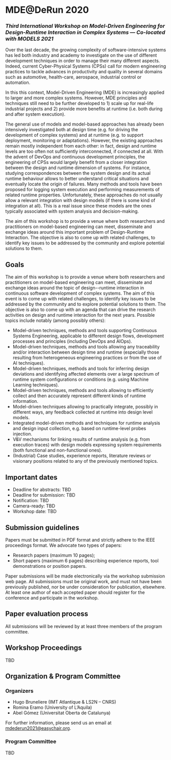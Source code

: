 
# MDE@DeRun 2020
### _Third International Workshop on Model-Driven Engineering for Design-Runtime Interaction in Complex Systems_ — _Co-located with MODELS 2021_

Over the last decade, the growing complexity of software-intensive systems has led both industry and academy to investigate on the use of different development techniques in order to manage their many different aspects.
Indeed, current Cyber-Physical Systems (CPSs) call for modern engineering practices to tackle advances in productivity and quality in several domains such as automotive, health-care, aerospace, industrial control or automation.

In this this context, Model-Driven Engineering (MDE) is increasingly applied to larger and more complex systems. However, MDE principles and techniques still need to be further developed to 1) scale up for real-life industrial projects and 2) provide more benefits at runtime (i.e. both during and after system execution). 

The general use of models and model-based approaches has already been intensively investigated both at design time (e.g. for driving the development of complex systems) and at runtime (e.g. to support deployment, monitoring or adaptations).
However, the existing approaches remain mostly independent from each other: in fact, design and runtime levels are too often not sufficiently interconnected, if connected at all.
With the advent of DevOps and continuous development principles, the engineering of CPSs would largely benefit from a closer integration between the design and runtime dimension of systems.
For instance, studying correspondences between the system design and its actual runtime behaviour allows to better understand critical situations and eventually locate the origin of failures.
Many methods and tools have been proposed for logging system execution and performing measurements of related runtime properties.
Unfortunately, these approaches do not usually allow a relevant integration with design models (if there is some kind of integration at all).
This is a real issue since these models are the ones typically associated with system analysis and decision-making.

The aim of this workshop is to provide a venue where both researchers and practitioners on model-based engineering can meet, disseminate and exchange ideas around this important problem of Design-Runtime Interaction.
The objective is also to come up with related challenges, to identify key issues to be addressed by the community and explore potential solutions to them. 

## Goals

The aim of this workshop is to provide a venue where both researchers and practitioners on model-based engineering can meet, disseminate and exchange ideas around the topic of design--runtime interaction in continuous software development of complex systems. The aim of this event is to come up with related challenges, to identify key issues to be addressed by the community and to explore potential solutions to them. 
The objective is also to come up with an agenda that can drive the research activities on design and runtime interaction for the next years.
Possible topics include notably (among possibly others):

* Model-driven techniques, methods and tools supporting Continuous Systems Engineering, applicable to different design flows, development processes and principles (including DevOps and AIOps).
* Model-driven techniques, methods and tools allowing any traceability and/or interaction between design time and runtime (especially those resulting from heterogeneous engineering practices or from the use of AI techniques).
* Model-driven techniques, methods and tools for inferring design deviations and identifying affected elements over a large spectrum of runtime system configurations or conditions (e.g. using Machine Learning techniques).
* Model-driven techniques, methods and tools allowing to efficiently collect and then accurately represent different kinds of runtime information.
* Model-driven techniques allowing to practically integrate, possibly in different ways, any feedback collected at runtime into design level models.
* Integrated model-driven methods and techniques for runtime analysis and design input collection, e.g. based on runtime-level probes injection.
* V&V mechanisms for linking results of runtime analysis (e.g. from execution traces) with design models expressing system requirements (both functional and non-functional ones).
* (Industrial) Case studies, experience reports, literature reviews or visionary positions related to any of the previously mentioned topics.

## Important dates

* Deadline for abstracts: TBD
* Deadline for submission: TBD
* Notification: TBD
* Camera-ready: TBD
* Workshop date: TBD

## Submission guidelines

Papers must be submitted in PDF format and strictly adhere to the IEEE proceedings format. We advocate two types of papers:

* Research papers (maximum 10 pages);
* Short papers (maximum 6 pages) describing experience reports, tool demonstrations or position papers.

Paper submissions will be made electronically via the workshop submission web page. All submissions must be original work, and must not have been previously published, nor be under consideration for publication, elsewhere.
At least one author of each accepted paper should register for the conference and participate in the workshop.

## Paper evaluation process

All submissions will be reviewed by at least three members of the program committee.

## Workshop Proceedings

TBD

## Organization & Program Committee

### Organizers

* Hugo Bruneliere (IMT Atlantique & LS2N – CNRS)
* Romina Eramo (University of L’Aquila)
* Abel Gómez (Universitat Oberta de Catalunya)

For further information, please send us an email at mdederun2021@easychair.org.

### Program Committee

TBD
